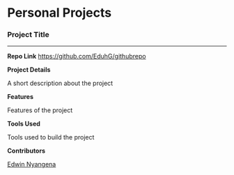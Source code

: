 # Personal Projects

### Project Title
_________________

**Repo Link**
 https://github.com/EduhG/githubrepo

**Project Details**

 A short description about the project


**Features**

Features of the project

**Tools Used**

Tools used to build the project

**Contributors**

[Edwin Nyangena](https://github.com/EduhG)
 
